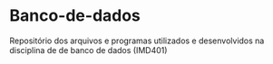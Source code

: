 # Banco-de-dados
Repositório dos arquivos e programas utilizados e desenvolvidos na disciplina de de banco de dados (IMD401)
